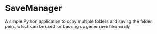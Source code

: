 # SaveManager
A simple Python application to copy multiple folders and saving the folder pairs, which can be used for backing up game save files easily